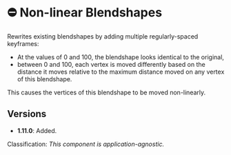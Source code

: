 ﻿---
unlisted: true
---
# ⛔ Non-linear Blendshapes

Rewrites existing blendshapes by adding multiple regularly-spaced keyframes:
- At the values of 0 and 100, the blendshape looks identical to the original,
- between 0 and 100, each vertex is moved differently based on the distance it moves relative to the maximum distance moved on any vertex of this blendshape.

This causes the vertices of this blendshape to be moved non-linearly.

## Versions

- **1.11.0**: Added.

Classification: *This component is application-agnostic.*